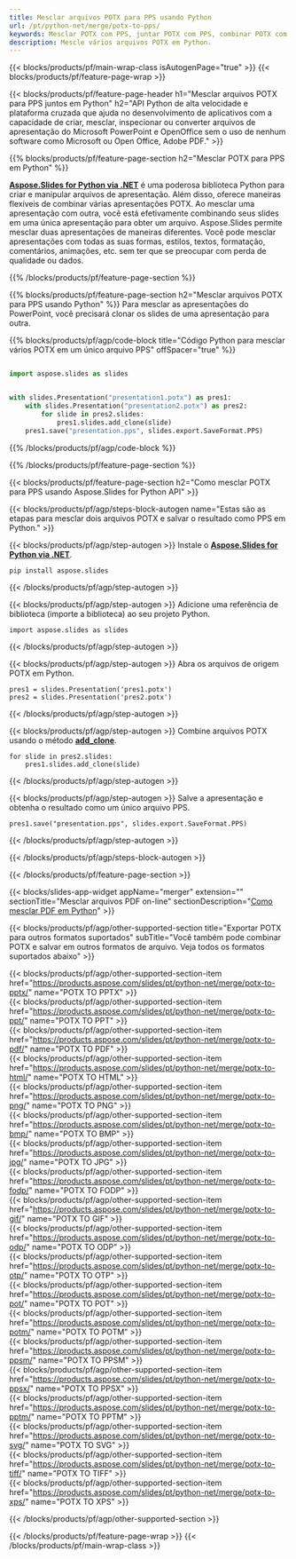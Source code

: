 ```yaml
---
title: Mesclar arquivos POTX para PPS usando Python
url: /pt/python-net/merge/potx-to-pps/
keywords: Mesclar POTX com PPS, juntar POTX com PPS, combinar POTX com PPS, PowerPoint, Presentation, PPS, Python, Aspose
description: Mescle vários arquivos POTX em Python.
---
```


{{< blocks/products/pf/main-wrap-class isAutogenPage="true" >}}
{{< blocks/products/pf/feature-page-wrap >}}

{{< blocks/products/pf/feature-page-header h1="Mesclar arquivos POTX para PPS juntos em Python" h2="API Python de alta velocidade e plataforma cruzada que ajuda no desenvolvimento de aplicativos com a capacidade de criar, mesclar, inspecionar ou converter arquivos de apresentação do Microsoft PowerPoint e OpenOffice sem o uso de nenhum software como Microsoft ou Open Office, Adobe PDF." >}}

{{% blocks/products/pf/feature-page-section h2="Mesclar POTX para PPS em Python" %}}

[**Aspose.Slides for Python via .NET**](https://products.aspose.com/slides/pt/python-net/) é uma poderosa biblioteca Python para criar e manipular arquivos de apresentação. Além disso, oferece maneiras flexíveis de combinar várias apresentações POTX. Ao mesclar uma apresentação com outra, você está efetivamente combinando seus slides em uma única apresentação para obter um arquivo. Aspose.Slides permite mesclar duas apresentações de maneiras diferentes. Você pode mesclar apresentações com todas as suas formas, estilos, textos, formatação, comentários, animações, etc. sem ter que se preocupar com perda de qualidade ou dados.

{{% /blocks/products/pf/feature-page-section %}}

{{% blocks/products/pf/feature-page-section  h2="Mesclar arquivos POTX para PPS usando Python" %}}
Para mesclar as apresentações do PowerPoint, você precisará clonar os slides de uma apresentação para outra.

{{% blocks/products/pf/agp/code-block title="Código Python para mesclar vários POTX em um único arquivo PPS" offSpacer="true" %}}

```python

import aspose.slides as slides


with slides.Presentation("presentation1.potx") as pres1:
    with slides.Presentation("presentation2.potx") as pres2:
        for slide in pres2.slides:
            pres1.slides.add_clone(slide)
    pres1.save("presentation.pps", slides.export.SaveFormat.PPS)
```


{{% /blocks/products/pf/agp/code-block %}}

{{% /blocks/products/pf/feature-page-section %}}

{{< blocks/products/pf/feature-page-section  h2="Como mesclar POTX para PPS usando Aspose.Slides for Python API" >}}

{{< blocks/products/pf/agp/steps-block-autogen name="Estas são as etapas para mesclar dois arquivos POTX e salvar o resultado como PPS em Python." >}}

{{< blocks/products/pf/agp/step-autogen >}}
Instale o [**Aspose.Slides for Python via .NET**](https://products.aspose.com/slides/pt/python-net/).
```
pip install aspose.slides
```
{{< /blocks/products/pf/agp/step-autogen >}}

{{< blocks/products/pf/agp/step-autogen >}}
Adicione uma referência de biblioteca (importe a biblioteca) ao seu projeto Python.
```
import aspose.slides as slides
```
{{< /blocks/products/pf/agp/step-autogen >}}

{{< blocks/products/pf/agp/step-autogen >}}
Abra os arquivos de origem POTX em Python.
```
pres1 = slides.Presentation('pres1.potx')
pres2 = slides.Presentation('pres2.potx')
```
{{< /blocks/products/pf/agp/step-autogen >}}

{{< blocks/products/pf/agp/step-autogen >}}
Combine arquivos POTX usando o método [**add_clone**](https://reference.aspose.com/slides/python-net/aspose.slides/islidecollection/#methods).
```
for slide in pres2.slides:
    pres1.slides.add_clone(slide)
```
{{< /blocks/products/pf/agp/step-autogen >}}

{{< blocks/products/pf/agp/step-autogen >}}
Salve a apresentação e obtenha o resultado como um único arquivo PPS.
```
pres1.save("presentation.pps", slides.export.SaveFormat.PPS)
```

{{< /blocks/products/pf/agp/step-autogen >}}

{{< /blocks/products/pf/agp/steps-block-autogen >}}

{{< /blocks/products/pf/feature-page-section >}}

{{< blocks/slides-app-widget  appName="merger" extension="" sectionTitle="Mesclar arquivos PDF on-line" sectionDescription="[Como mesclar PDF em Python](https://products.aspose.com/slides/pt/python-net/merge/pdf/)" >}}

{{< blocks/products/pf/agp/other-supported-section title="Exportar POTX para outros formatos suportados" subTitle="Você também pode combinar POTX e salvar em outros formatos de arquivo. Veja todos os formatos suportados abaixo" >}}

{{< blocks/products/pf/agp/other-supported-section-item href="https://products.aspose.com/slides/pt/python-net/merge/potx-to-pptx/" name="POTX TO PPTX" >}}  
{{< blocks/products/pf/agp/other-supported-section-item href="https://products.aspose.com/slides/pt/python-net/merge/potx-to-ppt/" name="POTX TO PPT" >}}  
{{< blocks/products/pf/agp/other-supported-section-item href="https://products.aspose.com/slides/pt/python-net/merge/potx-to-pdf/" name="POTX TO PDF" >}}  
{{< blocks/products/pf/agp/other-supported-section-item href="https://products.aspose.com/slides/pt/python-net/merge/potx-to-html/" name="POTX TO HTML" >}}  
{{< blocks/products/pf/agp/other-supported-section-item href="https://products.aspose.com/slides/pt/python-net/merge/potx-to-png/" name="POTX TO PNG" >}}  
{{< blocks/products/pf/agp/other-supported-section-item href="https://products.aspose.com/slides/pt/python-net/merge/potx-to-bmp/" name="POTX TO BMP" >}}  
{{< blocks/products/pf/agp/other-supported-section-item href="https://products.aspose.com/slides/pt/python-net/merge/potx-to-jpg/" name="POTX TO JPG" >}}  
{{< blocks/products/pf/agp/other-supported-section-item href="https://products.aspose.com/slides/pt/python-net/merge/potx-to-fodp/" name="POTX TO FODP" >}}  
{{< blocks/products/pf/agp/other-supported-section-item href="https://products.aspose.com/slides/pt/python-net/merge/potx-to-gif/" name="POTX TO GIF" >}}  
{{< blocks/products/pf/agp/other-supported-section-item href="https://products.aspose.com/slides/pt/python-net/merge/potx-to-odp/" name="POTX TO ODP" >}}  
{{< blocks/products/pf/agp/other-supported-section-item href="https://products.aspose.com/slides/pt/python-net/merge/potx-to-otp/" name="POTX TO OTP" >}}  
{{< blocks/products/pf/agp/other-supported-section-item href="https://products.aspose.com/slides/pt/python-net/merge/potx-to-pot/" name="POTX TO POT" >}}  
{{< blocks/products/pf/agp/other-supported-section-item href="https://products.aspose.com/slides/pt/python-net/merge/potx-to-potm/" name="POTX TO POTM" >}}  
{{< blocks/products/pf/agp/other-supported-section-item href="https://products.aspose.com/slides/pt/python-net/merge/potx-to-ppsm/" name="POTX TO PPSM" >}}  
{{< blocks/products/pf/agp/other-supported-section-item href="https://products.aspose.com/slides/pt/python-net/merge/potx-to-ppsx/" name="POTX TO PPSX" >}}  
{{< blocks/products/pf/agp/other-supported-section-item href="https://products.aspose.com/slides/pt/python-net/merge/potx-to-pptm/" name="POTX TO PPTM" >}}  
{{< blocks/products/pf/agp/other-supported-section-item href="https://products.aspose.com/slides/pt/python-net/merge/potx-to-svg/" name="POTX TO SVG" >}}  
{{< blocks/products/pf/agp/other-supported-section-item href="https://products.aspose.com/slides/pt/python-net/merge/potx-to-tiff/" name="POTX TO TIFF" >}}  
{{< blocks/products/pf/agp/other-supported-section-item href="https://products.aspose.com/slides/pt/python-net/merge/potx-to-xps/" name="POTX TO XPS" >}}  


{{< /blocks/products/pf/agp/other-supported-section >}}

{{< /blocks/products/pf/feature-page-wrap >}}
{{< /blocks/products/pf/main-wrap-class >}}